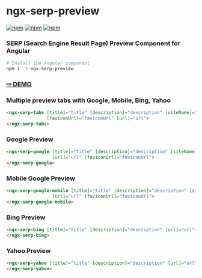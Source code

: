 # ngx-serp-preview
[![npm](https://img.shields.io/npm/v/ngx-serp-preview.svg)](https://www.npmjs.com/package/ngx-serp-preview)
[![npm](https://img.shields.io/npm/dm/ngx-serp-preview.svg)](https://www.npmjs.com/package/ngx-serp-preview)
[![npm](https://img.shields.io/librariesio/release/npm/ngx-serp-preview)](https://www.npmjs.com/package/ngx-serp-preview)

### SERP (Search Engine Result Page) Preview Component for Angular


```sh
# Install the Angular component
npm i -S ngx-serp-preview
```

### <a href="https://jonaaix.github.io/ngx-serp-preview/" target="_blank">⇨ DEMO</a>

### Multiple preview tabs with Google, Mobile, Bing, Yahoo
```html
<ngx-serp-tabs [title]="title" [description]="description" [siteName]="siteName"
               [faviconUrl]="faviconUrl" [url]="url">
</ngx-serp-tabs>
```

### Google Preview
```html
<ngx-serp-google [title]="title" [description]="description" [siteName]="siteName" 
                 [url]="url" [faviconUrl]="faviconUrl">
</ngx-serp-google>
```

### Mobile Google Preview
```html
<ngx-serp-google-mobile [title]="title" [description]="description" [siteName]="siteName" 
                 [url]="url" [faviconUrl]="faviconUrl">
</ngx-serp-google-mobile>
```

### Bing Preview
```html
<ngx-serp-bing [title]="title" [description]="description" [url]="url">
</ngx-serp-bing>
```

### Yahoo Preview
```html
<ngx-serp-yahoo [title]="title" [description]="description" [url]="url">
</ngx-serp-yahoo>
```
